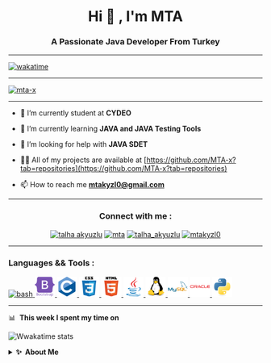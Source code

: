 <h1 align="center">Hi 👋 , I'm MTA</h1>
<h3 align="center">A Passionate Java Developer From Turkey</h3>

---

<a href="https://wakatime.com/badge/user/46a7dcad-8cdb-4069-b36c-4d6845cde06d/project/3b7b51d8-b103-4ad5-938e-36ae8aab5c86"><img src="https://wakatime.com/badge/user/46a7dcad-8cdb-4069-b36c-4d6845cde06d/project/3b7b51d8-b103-4ad5-938e-36ae8aab5c86.svg" alt="wakatime"></a>

---

<p align="left"> <a href="https://github.com/ryo-ma/github-profile-trophy"><img src="https://github-profile-trophy.vercel.app/?username=mta-x" alt="mta-x" /></a> </p>

---

- 🔭 I’m currently student at **CYDEO**

- 🌱 I’m currently learning **JAVA and JAVA Testing Tools**

- 🤝 I’m looking for help with **JAVA SDET**

- 👨‍💻 All of my projects are available at [https://github.com/MTA-x?tab=repositories](https://github.com/MTA-x?tab=repositories)

- 📫 How to reach me **mtakyzl0@gmail.com**

---
<h3 align="center">Connect with me :</h3>
<p align="center">
<a href="https://linkedin.com/in/talha akyuzlu" target="blank"><img align="center" src="https://raw.githubusercontent.com/rahuldkjain/github-profile-readme-generator/master/src/images/icons/Social/linked-in-alt.svg" alt="talha akyuzlu" height="30" width="40" /></a>
<a href="https://stackoverflow.com/users/mta" target="blank"><img align="center" src="https://raw.githubusercontent.com/rahuldkjain/github-profile-readme-generator/master/src/images/icons/Social/stack-overflow.svg" alt="mta" height="30" width="40" /></a>
<a href="https://instagram.com/talha_akyuzlu" target="blank"><img align="center" src="https://raw.githubusercontent.com/rahuldkjain/github-profile-readme-generator/master/src/images/icons/Social/instagram.svg" alt="talha_akyuzlu" height="30" width="40" /></a>
<a href="https://www.hackerrank.com/mtakyzl0" target="blank"><img align="center" src="https://raw.githubusercontent.com/rahuldkjain/github-profile-readme-generator/master/src/images/icons/Social/hackerrank.svg" alt="mtakyzl0" height="30" width="40" /></a>
</p>

---

<h3 align="left">Languages && Tools :</h3>
<p align="left"> <a href="https://www.gnu.org/software/bash/" target="_blank" rel="noreferrer"> <img src="https://www.vectorlogo.zone/logos/gnu_bash/gnu_bash-icon.svg" alt="bash" width="40" height="40"/> </a> <a href="https://getbootstrap.com" target="_blank" rel="noreferrer"> <img src="https://raw.githubusercontent.com/devicons/devicon/master/icons/bootstrap/bootstrap-plain-wordmark.svg" alt="bootstrap" width="40" height="40"/> </a> <a href="https://www.cprogramming.com/" target="_blank" rel="noreferrer"> <img 
src="https://raw.githubusercontent.com/devicons/devicon/master/icons/c/c-original.svg" alt="c" width="40" height="40"/> </a> <a href="https://www.w3schools.com/css/" target="_blank" rel="noreferrer"> <img 
src="https://raw.githubusercontent.com/devicons/devicon/master/icons/css3/css3-original-wordmark.svg" alt="css3" width="40" height="40"/> </a> <a href="https://www.w3.org/html/" target="_blank" rel="noreferrer"> <img src="https://raw.githubusercontent.com/devicons/devicon/master/icons/html5/html5-original-wordmark.svg" alt="html5" width="40" height="40"/> </a> <a href="https://www.java.com" target="_blank" rel="noreferrer"> <img 
src="https://raw.githubusercontent.com/devicons/devicon/master/icons/java/java-original.svg" alt="java" width="40" height="40"/> </a> <a href="https://www.linux.org/" target="_blank" rel="noreferrer"> <img src="https://raw.githubusercontent.com/devicons/devicon/master/icons/linux/linux-original.svg" alt="linux" width="40" height="40"/> </a> <a href="https://www.mysql.com/" target="_blank" rel="noreferrer"> <img 
src="https://raw.githubusercontent.com/devicons/devicon/master/icons/mysql/mysql-original-wordmark.svg" alt="mysql" width="40" height="40"/> </a> <a href="https://www.oracle.com/" target="_blank" rel="noreferrer"> <img src="https://raw.githubusercontent.com/devicons/devicon/master/icons/oracle/oracle-original.svg" alt="oracle" width="40" height="40"/> </a> <a href="https://www.python.org" target="_blank" rel="noreferrer"> <img 
src="https://raw.githubusercontent.com/devicons/devicon/master/icons/python/python-original.svg" alt="python" width="40" height="40"/> </a> </p>

---

📊 &nbsp;**This week I spent my time on**

![Wwakatime stats](https://github-readme-stats-taupe-two.vercel.app/api/wakatime?username=gautamkrishnar&hide_title=true&hide_border=true&langs_count=5&bg_color=00000000&text_color=777)
<details>
  <summary><b>✨&nbsp;&nbsp;About&nbsp;Me</b></summary>
  <br/>
  
  ---
 
![MTA GitHub stats](https://github-readme-stats.vercel.app/api?username=MTA-x&theme=dark&show_icons=true)
[![GitHub Streak](https://github-readme-streak-stats.herokuapp.com?user=MTA-x&theme=dark&date_format=M%20j%5B%2C%20Y%5D)](https://git.io/streak-stats)

![MTA's GitHub stats](https://github-readme-stats.vercel.app/api?username=MTA-x&show_icons=true&theme=dracula)
<a href="https://github-readme-stats.vercel.app/api/top-langs/?username=CharalambosIoannou&hide=php&theme=tokyonight">
  <img align="left" src="https://github-readme-stats.vercel.app/api/top-langs/?username=CharalambosIoannou&hide=php&theme=tokyonight" />


